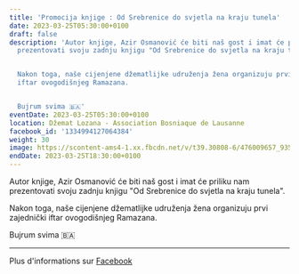 ```yaml
---
title: 'Promocija knjige : Od Srebrenice do svjetla na kraju tunela'
date: 2023-03-25T05:30:00+0100
draft: false
description: 'Autor knjige, Azir Osmanović će biti naš gost i imat će priliku nam
  prezentovati svoju zadnju knjigu "Od Srebrenice do svjetla na kraju tunela".


  Nakon toga, naše cijenjene džematlijke udruženja žena organizuju prvi zajednički
  iftar ovogodišnjeg Ramazana.


  Bujrum svima 🇧🇦'
eventDate: 2023-03-25T05:30:00+0100
location: Džemat Lozana - Association Bosniaque de Lausanne
facebook_id: '1334994127064384'
weight: 30
image: https://scontent-ams4-1.xx.fbcdn.net/v/t39.30808-6/476009657_935496042044329_8178626072168630847_n.jpg?_nc_cat=101&ccb=1-7&_nc_sid=9e60e4&_nc_ohc=qk67gEMCzFIQ7kNvwEkvVGj&_nc_oc=AdmepWKfE8qMPAwBCzcf9pwURPHjl19WiYF_BZkrvZKpNYtkHaU80YpVGTTPUWcRmxU&_nc_zt=23&_nc_ht=scontent-ams4-1.xx&edm=ABTKTjYEAAAA&_nc_gid=jDzcUuRRZMnKoYfWPPThQw&oh=00_AfTf5XSgbRcsvfEfePmeoNWIDE0MUyM_adRNhgWUPL6suQ&oe=6874FB1C
endDate: 2023-03-25T18:30:00+0100
---
```


Autor knjige, Azir Osmanović će biti naš gost i imat će priliku nam prezentovati svoju zadnju knjigu "Od Srebrenice do svjetla na kraju tunela".

Nakon toga, naše cijenjene džematlijke udruženja žena organizuju prvi zajednički iftar ovogodišnjeg Ramazana.

Bujrum svima 🇧🇦

---

Plus d'informations sur [Facebook](https://facebook.com/events/1334994127064384)